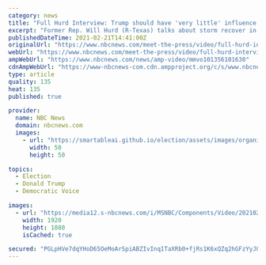 ```yaml
---
category: news
title: "Full Hurd Interview: Trump should have 'very little' influence on GOP"
excerpt: "Former Rep. Will Hurd (R-Texas) talks about storm recover in Texas and the future of the Republican party, during an exclusive interview with Meet the Press."
publishedDateTime: 2021-02-21T14:41:00Z
originalUrl: "https://www.nbcnews.com/meet-the-press/video/full-hurd-interview-trump-should-have-very-little-influence-on-gop-101356101630"
webUrl: "https://www.nbcnews.com/meet-the-press/video/full-hurd-interview-trump-should-have-very-little-influence-on-gop-101356101630"
ampWebUrl: "https://www.nbcnews.com/news/amp-video/mmvo101356101630"
cdnAmpWebUrl: "https://www-nbcnews-com.cdn.ampproject.org/c/s/www.nbcnews.com/news/amp-video/mmvo101356101630"
type: article
quality: 135
heat: 135
published: true

provider:
  name: NBC News
  domain: nbcnews.com
  images:
    - url: "https://smartableai.github.io/election/assets/images/organizations/nbcnews.com-50x50.jpg"
      width: 50
      height: 50

topics:
  - Election
  - Donald Trump
  - Democratic Voice

images:
  - url: "https://media12.s-nbcnews.com/i/MSNBC/Components/Video/202102/1613918086750_mtp_full_hurd_210221_1920x1080.jpg"
    width: 1920
    height: 1080
    isCached: true

secured: "PGLpHVe7dqYHoD65OeMoArSpiABZIvInq1TaXRb0+fjRs1K6xQZq2hGFzYyJOtWtZbjU+MZh9scW6xDKZOnq9JMExzHWNelGqixA/px7W9Cgv1AravL7gO1dLLWrLRkagMW6dc9g8whNdI+hbKGgWwfbsAFaSkvg2O5S0zyTbE7O2F1KYApq2Nn39lzx+xl0aTTXxgqszt3Oc15XFhX3wlKqk35fNPKsjAN2D/mqBN81r1A627qYF9XD+b7KvFJ7VqURDkhcY/nDNOg48KKjVry7PBV6r4knMddZXofcwgwY2+UTr8UjYj8vJ3P7rOo9fM09fITd1U2QH9LjM91S8MKhHCZ2FIbb5oIqvzI4htE=;gvBgf6hzCc6VMnhT0FOFvQ=="
---
```


